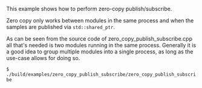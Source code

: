 
This example shows how to perform zero-copy publish/subscribe.

Zero copy only works between modules in the same process and when the samples are published
via `std::shared_ptr`.

As can be seen from the source code of zero_copy_publish_subscribe.cpp all that's needed is two modules
running in the same process. Generally it is a good idea to group multiple modules into a single process,
as long as the use-case allows for doing so.

`$ ./build/examples/zero_copy_publish_subscribe/zero_copy_publish_subscribe`
